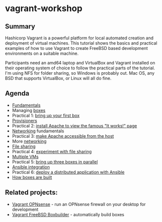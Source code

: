 # vagrant-workshop

## Summary

Hashicorp Vagrant is a powerful platform for local automated creation and deployment of
virtual machines. This tutorial shows the basics and practical examples of how to use
Vagrant to create FreeBSD based development environments on a suitable machine.

Participants need an amd64 laptop and VirtualBox and Vagrant installed on their operating
system of choice to follow the practical parts of the tutorial. I'm using NFS for folder
sharing, so Windows is probably out. Mac OS, any BSD that supports VirtualBox, or Linux
will all do fine.

## Agenda

* [Fundamentals](fundamentals.md)
* Managing [boxes](boxes.md)
* Practical 1: [bring up your first box](01_first_box/Vagrantfile)
* [Provisioners](provisioners.md)
* Practical 2: [install Apache to view the famous "It works!" page](02_apache/Vagrantfile)
* [Networking](networking.md) fundamentals
* Practical 3: [make Apache accessible from the host](03_host_access/Vagrantfile)
* More [networking](networking2.md)
* [File sharing](filesharing.md)
* Practical 4: [experiment with file sharing](04_filesharing/Vagrantfile)
* [Multiple VMs](multivm.md)
* Practical 5: [bring up three boxes in parallel](05_multivm/Vagrantfile)
* [Ansible integration](ansible.md)
* Practical 6: [deploy a distributed application with Ansible](06_ansible/Vagrantfile)
* [How boxes are built](boxbuilding.md)

## Related projects:

* [Vagrant OPNsense](https://github.com/punktDe/vagrant-opnsense) - run an OPNsense firewall on your desktop for development
* [Vagrant FreeBSD Boxbuilder](https://github.com/punktDe/vagrant-freebsd-boxbuilder) - automatically build boxes

